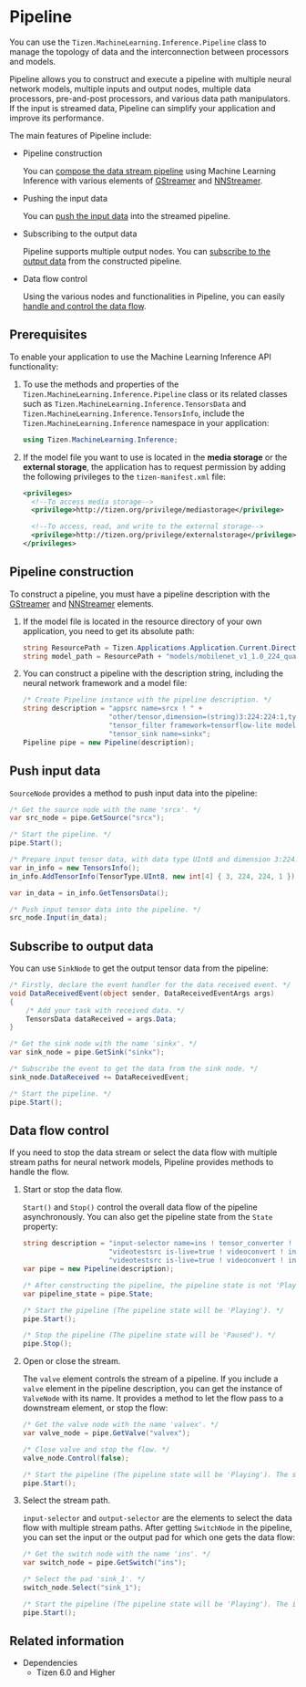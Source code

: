 # Pipeline

You can use the `Tizen.MachineLearning.Inference.Pipeline` class to manage the topology of data and the interconnection between processors and models.

Pipeline allows you to construct and execute a pipeline with multiple neural network models, multiple inputs and output nodes, multiple data processors, pre-and-post processors, and various data path manipulators.
If the input is streamed data, Pipeline can simplify your application and improve its performance.

The main features of Pipeline include:

- Pipeline construction

  You can [compose the data stream pipeline](#construct) using Machine Learning Inference with various elements of [GStreamer](https://gstreamer.freedesktop.org) and [NNStreamer](https://github.com/nnstreamer/nnstreamer).

- Pushing the input data

  You can [push the input data](#inputdata) into the streamed pipeline.

- Subscribing to the output data

  Pipeline supports multiple output nodes. You can [subscribe to the output data](#outputdata) from the constructed pipeline.

- Data flow control

  Using the various nodes and functionalities in Pipeline, you can easily [handle and control the data flow](#dataflow).

## Prerequisites

To enable your application to use the Machine Learning Inference API functionality:

1. To use the methods and properties of the `Tizen.MachineLearning.Inference.Pipeline` class or its related classes such as `Tizen.MachineLearning.Inference.TensorsData` and `Tizen.MachineLearning.Inference.TensorsInfo`, include the `Tizen.MachineLearning.Inference` namespace in your application:

    ```C#
    using Tizen.MachineLearning.Inference;
    ```

2. If the model file you want to use is located in the **media storage** or the **external storage**, the application has to request permission by adding the following privileges to the `tizen-manifest.xml` file:

    ```xml
    <privileges>
      <!--To access media storage-->
      <privilege>http://tizen.org/privilege/mediastorage</privilege>

      <!--To access, read, and write to the external storage-->
      <privilege>http://tizen.org/privilege/externalstorage</privilege>
    </privileges>
    ```

<a name="construct"></a>
## Pipeline construction

To construct a pipeline, you must have a pipeline description with the [GStreamer](https://gstreamer.freedesktop.org) and [NNStreamer](https://github.com/nnstreamer/nnstreamer) elements.

1. If the model file is located in the resource directory of your own application, you need to get its absolute path:

    ```C#
    string ResourcePath = Tizen.Applications.Application.Current.DirectoryInfo.Resource;
    string model_path = ResourcePath + "models/mobilenet_v1_1.0_224_quant.tflite";
    ```

2. You can construct a pipeline with the description string, including the neural network framework and a model file:

    ```C#
    /* Create Pipeline instance with the pipeline description. */
    string description = "appsrc name=srcx ! " +
                         "other/tensor,dimension=(string)3:224:224:1,type=(string)uint8,framerate=(fraction)0/1 ! " +
                         "tensor_filter framework=tensorflow-lite model=" + model_path + " ! " +
                         "tensor_sink name=sinkx";
    Pipeline pipe = new Pipeline(description);
    ```

<a name="inputdata"></a>
## Push input data

`SourceNode` provides a method to push input data into the pipeline:

```C#
/* Get the source node with the name 'srcx'. */
var src_node = pipe.GetSource("srcx");

/* Start the pipeline. */
pipe.Start();

/* Prepare input tensor data, with data type UInt8 and dimension 3:224:224:1. */
var in_info = new TensorsInfo();
in_info.AddTensorInfo(TensorType.UInt8, new int[4] { 3, 224, 224, 1 });

var in_data = in_info.GetTensorsData();

/* Push input tensor data into the pipeline. */
src_node.Input(in_data);
```

<a name="outputdata"></a>
## Subscribe to output data

You can use `SinkNode` to get the output tensor data from the pipeline:

```C#
/* Firstly, declare the event handler for the data received event. */
void DataReceivedEvent(object sender, DataReceivedEventArgs args)
{
    /* Add your task with received data. */
    TensorsData dataReceived = args.Data;
}
```

```C#
/* Get the sink node with the name 'sinkx'. */
var sink_node = pipe.GetSink("sinkx");

/* Subscribe the event to get the data from the sink node. */
sink_node.DataReceived += DataReceivedEvent;

/* Start the pipeline. */
pipe.Start();
```

<a name="dataflow"></a>
## Data flow control

If you need to stop the data stream or select the data flow with multiple stream paths for neural network models, Pipeline provides methods to handle the flow.

1. Start or stop the data flow.

    `Start()` and `Stop()` control the overall data flow of the pipeline asynchronously.
    You can also get the pipeline state from the `State` property:

    ```C#
    string description = "input-selector name=ins ! tensor_converter ! valve name=valvex ! tensor_sink name=sinkx " +
                         "videotestsrc is-live=true ! videoconvert ! ins.sink_0 " +
                         "videotestsrc is-live=true ! videoconvert ! ins.sink_1";
    var pipe = new Pipeline(description);

    /* After constructing the pipeline, the pipeline state is not 'Playing'. */
    var pipeline_state = pipe.State;

    /* Start the pipeline (The pipeline state will be 'Playing'). */
    pipe.Start();

    /* Stop the pipeline (The pipeline state will be 'Paused'). */
    pipe.Stop();
    ```

2. Open or close the stream.

    The `valve` element controls the stream of a pipeline.
    If you include a `valve` element in the pipeline description, you can get the instance of `ValveNode` with its name.
    It provides a method to let the flow pass to a downstream element, or stop the flow:

    ```C#
    /* Get the valve node with the name 'valvex'. */
    var valve_node = pipe.GetValve("valvex");

    /* Close valve and stop the flow. */
    valve_node.Control(false);

    /* Start the pipeline (The pipeline state will be 'Playing'). The sink node with the name 'sinkx' cannot receive the data. */
    pipe.Start();
    ```

3. Select the stream path.

    `input-selector` and `output-selector` are the elements to select the data flow with multiple stream paths.
    After getting `SwitchNode` in the pipeline, you can set the input or the output pad for which one gets the data flow:

    ```C#
    /* Get the switch node with the name 'ins'. */
    var switch_node = pipe.GetSwitch("ins");

    /* Select the pad 'sink_1'. */
    switch_node.Select("sink_1");

    /* Start the pipeline (The pipeline state will be 'Playing'). The input stream from the second video source will be passed to downstream elements. */
    pipe.Start();
    ```

## Related information
- Dependencies
  - Tizen 6.0 and Higher
